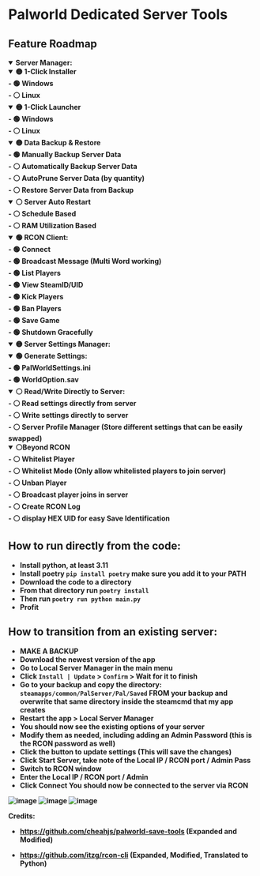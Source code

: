 # Palworld Dedicated Server Tools

## Feature Roadmap
<details open>
  <summary><b>Server Manager:<b></summary>
<details open>
  <summary>🟡 1-Click Installer</summary>
- 🟢 Windows<br>
- ⚪ Linux  
</details>
<details open>
  <summary>🟡 1-Click Launcher</summary>
- 🟢 Windows<br>
- ⚪ Linux  
</details>
<details open>
  <summary>🟡 Data Backup & Restore</summary>
- 🟢 Manually Backup Server Data<br>
- ⚪ Automatically Backup Server Data<br>
- ⚪ AutoPrune Server Data (by quantity)<br>
- ⚪ Restore Server Data from Backup<br>
</details>
<details open>
  <summary>⚪ Server Auto Restart</summary>
- ⚪ Schedule Based<br>
- ⚪ RAM Utilization Based<br>
</details>
</details>

<details open>
  <summary>🟢 RCON Client:</summary>
- 🟢 Connect<br>
- 🟢 Broadcast Message (Multi Word working)<br>
- 🟢 List Players<br>
- 🟢 View SteamID/UID<br>
- 🟢 Kick Players<br>
- 🟢 Ban Players<br>
- 🟢 Save Game<br>
- 🟢 Shutdown Gracefully
</details>

<details open>
  <summary>🟡 Server Settings Manager:</summary>
  <details open>
    <summary>🟢 Generate Settings:</summary>
    - 🟢 PalWorldSettings.ini<br>
    - 🟢 WorldOption.sav
  </details>
  <details open>
    <summary>⚪ Read/Write Directly to Server:</summary>
  - ⚪ Read settings directly from server<br>
  - ⚪ Write settings directly to server<br>
  - ⚪ Server Profile Manager (Store different settings that can be easily swapped)
  </details>
</details>

<details open>
  <summary>⚪Beyond RCON</summary>
- ⚪ Whitelist Player<br>
- ⚪ Whitelist Mode (Only allow whitelisted players to join server)<br>
- ⚪ Unban Player<br>
- ⚪ Broadcast player joins in server<br>
- ⚪ Create RCON Log<br>
- ⚪ display HEX UID for easy Save Identification
</details>

## How to run directly from the code:
- Install python, at least 3.11
- Install poetry `pip install poetry` make sure you add it to your PATH
- Download the code to a directory
- From that directory run `poetry install`
- Then run `poetry run python main.py`
- Profit

## How to transition from an existing server:
- **MAKE A BACKUP**
- Download the newest version of the app
- Go to Local Server Manager in the main menu
- Click `Install | Update` > `Confirm` > Wait for it to finish
- Go to your backup and copy the directory:
`steamapps/common/PalServer/Pal/Saved` **FROM** your backup and overwrite that same directory inside the steamcmd that my app creates
- Restart the app > Local Server Manager
- You should now see the existing options of your server
- Modify them as needed, including adding an Admin Password (this is the RCON password as well)
- Click the button to update settings (This will save the changes)
- Click Start Server, take note of the Local IP / RCON port / Admin Pass
- Switch to RCON window
- Enter the Local IP / RCON port / Admin
- Click Connect
You should now be connected to the server via RCON

![image](https://github.com/Lukium/palworld-servertools/assets/99280463/75f144d2-e3d7-413b-a357-c25e38488421)
![image](https://github.com/Lukium/palworld-servertools/assets/99280463/502ebcde-422b-444b-8574-d360b5e3c577)
![image](https://github.com/Lukium/palworld-servertools/assets/99280463/be2c08c7-6c8c-4324-97fc-30732157f893)

Credits:

- https://github.com/cheahjs/palworld-save-tools (Expanded and Modified)

- https://github.com/itzg/rcon-cli (Expanded, Modified, Translated to Python)
